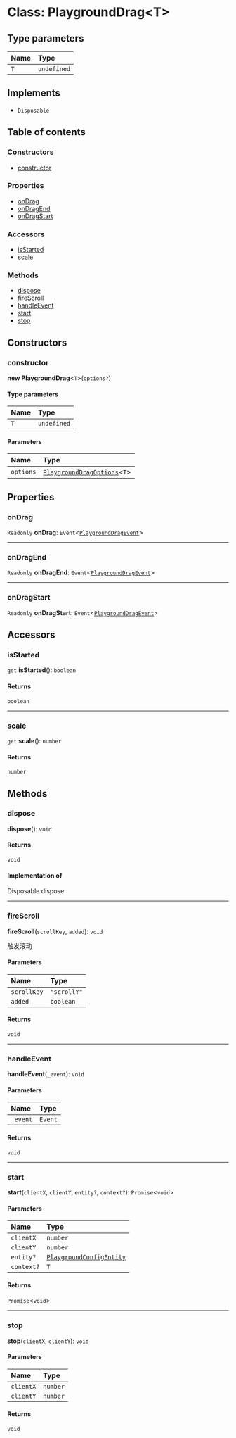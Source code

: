 # Class: PlaygroundDrag\<T>

## Type parameters

| Name | Type |
| :------ | :------ |
| `T` | `undefined` |

## Implements

* `Disposable`

## Table of contents

### Constructors

* [constructor](/auto-docs/core/classes/PlaygroundDrag-1.md#constructor)

### Properties

* [onDrag](/auto-docs/core/classes/PlaygroundDrag-1.md#ondrag)
* [onDragEnd](/auto-docs/core/classes/PlaygroundDrag-1.md#ondragend)
* [onDragStart](/auto-docs/core/classes/PlaygroundDrag-1.md#ondragstart)

### Accessors

* [isStarted](/auto-docs/core/classes/PlaygroundDrag-1.md#isstarted)
* [scale](/auto-docs/core/classes/PlaygroundDrag-1.md#scale)

### Methods

* [dispose](/auto-docs/core/classes/PlaygroundDrag-1.md#dispose)
* [fireScroll](/auto-docs/core/classes/PlaygroundDrag-1.md#firescroll)
* [handleEvent](/auto-docs/core/classes/PlaygroundDrag-1.md#handleevent)
* [start](/auto-docs/core/classes/PlaygroundDrag-1.md#start)
* [stop](/auto-docs/core/classes/PlaygroundDrag-1.md#stop)

## Constructors

### constructor

**new PlaygroundDrag**<`T`>(`options?`)

#### Type parameters

| Name | Type |
| :------ | :------ |
| `T` | `undefined` |

#### Parameters

| Name | Type |
| :------ | :------ |
| `options` | [`PlaygroundDragOptions`](/auto-docs/core/interfaces/PlaygroundDragOptions.md)<`T`> |

## Properties

### onDrag

`Readonly` **onDrag**: `Event`<[`PlaygroundDragEvent`](/auto-docs/core/interfaces/PlaygroundDragEvent.md)>

***

### onDragEnd

`Readonly` **onDragEnd**: `Event`<[`PlaygroundDragEvent`](/auto-docs/core/interfaces/PlaygroundDragEvent.md)>

***

### onDragStart

`Readonly` **onDragStart**: `Event`<[`PlaygroundDragEvent`](/auto-docs/core/interfaces/PlaygroundDragEvent.md)>

## Accessors

### isStarted

`get` **isStarted**(): `boolean`

#### Returns

`boolean`

***

### scale

`get` **scale**(): `number`

#### Returns

`number`

## Methods

### dispose

**dispose**(): `void`

#### Returns

`void`

#### Implementation of

Disposable.dispose

***

### fireScroll

**fireScroll**(`scrollKey`, `added`): `void`

触发滚动

#### Parameters

| Name | Type |
| :------ | :------ |
| `scrollKey` | `"scrollY"` | `"scrollX"` |
| `added` | `boolean` |

#### Returns

`void`

***

### handleEvent

**handleEvent**(`_event`): `void`

#### Parameters

| Name | Type |
| :------ | :------ |
| `_event` | `Event` |

#### Returns

`void`

***

### start

**start**(`clientX`, `clientY`, `entity?`, `context?`): `Promise`<`void`>

#### Parameters

| Name | Type |
| :------ | :------ |
| `clientX` | `number` |
| `clientY` | `number` |
| `entity?` | [`PlaygroundConfigEntity`](/auto-docs/core/classes/PlaygroundConfigEntity.md) |
| `context?` | `T` |

#### Returns

`Promise`<`void`>

***

### stop

**stop**(`clientX`, `clientY`): `void`

#### Parameters

| Name | Type |
| :------ | :------ |
| `clientX` | `number` |
| `clientY` | `number` |

#### Returns

`void`
